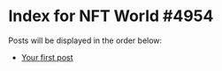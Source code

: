 # Index for NFT World #4954
Posts will be displayed in the order below:

- [Your first post](./001-first.md)

